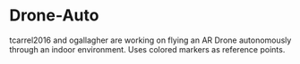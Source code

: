 # Drone-Auto

tcarrel2016 and ogallagher are working on flying an AR Drone autonomously through an indoor environment.
Uses colored markers as reference points.
